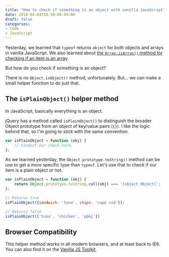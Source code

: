```yaml
---
title: "How to check if something is an object with vanilla JavaScript"
date: 2018-04-04T10:30:00-04:00
draft: false
categories:
- Code
- JavaScript
---
```


Yesterday, we learned that `typeof` returns `object` for both objects and arrays in vanilla JavaScript. We also learned about [the `Array.isArray()` method for checking if an item is an array](/how-to-check-if-an-object-is-an-array-with-vanilla-javascript/).

But how do you check if something is an object?

There is no `Object.isObject()` method, unfortunately. But... we can make a small helper function to do just that.

## The `isPlainObject()` helper method

In JavaScript, basically everything is an object.

jQuery has a method called `isPlainObject()` to distinguish the broader Object prototype from an object of key/value pairs (`{}`). I like the logic behind that, so I'm going to stick with the same convention.

```js
var isPlainObject = function (obj) {
	// Conduct our check here.
};
```

As we learned yesterday, the `Object.prototype.toString()` method can be use to get a more specific type than `typeof`. Let's use that to check if our item is a plain object or not.

```js
var isPlainObject = function (obj) {
	return Object.prototype.toString.call(obj) === '[object Object]';
};

// Returns true
isPlainObject({sandwich: 'tuna', chips: 'cape cod'});

// Returns false
isPlainObject(['tuna', 'chicken', 'pb&j'])
```

## Browser Compatibility

This helper method works in all modern browsers, and at least back to IE6. You can also find it on the [Vanilla JS Toolkit](https://vanillajstoolkit.com/helpers/).